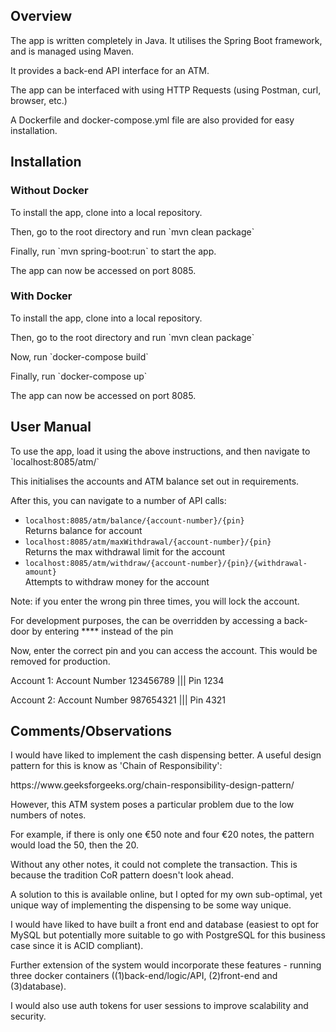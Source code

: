 ## Overview
The app is written completely in Java. It utilises the Spring Boot framework, and is managed using Maven.
<p>It provides a back-end API interface for an ATM.</p>
<p>The app can be interfaced with using HTTP Requests (using Postman, curl, browser, etc.)</p>
<p>A Dockerfile and docker-compose.yml file are also provided for easy installation.</p>

## Installation
### Without Docker
<p>To install the app, clone into a local repository.</p>
Then, go to the root directory and run `mvn clean package`
<p>Finally, run `mvn spring-boot:run` to start the app.</p>
<p>The app can now be accessed on port 8085.</p>

### With Docker
<p>To install the app, clone into a local repository.</p>
<p>Then, go to the root directory and run `mvn clean package`</p>
<p>Now, run `docker-compose build`</p>
<p>Finally, run `docker-compose up`</p>
<p>The app can now be accessed on port 8085.</p>

## User Manual
<p>To use the app, load it using the above instructions, and then navigate to `localhost:8085/atm/`</p>
<p>This initialises the accounts and ATM balance set out in requirements.</p>
<p>After this, you can navigate to a number of API calls:</p>

* `localhost:8085/atm/balance/{account-number}/{pin}` \
Returns balance for account
* `localhost:8085/atm/maxWithdrawal/{account-number}/{pin}` \
Returns the max withdrawal limit for the account
* `localhost:8085/atm/withdraw/{account-number}/{pin}/{withdrawal-amount}` \
Attempts to withdraw money for the account

<p>Note: if you enter the wrong pin three times, you will lock the account.</p>
<p>For development purposes, the can be overridden by accessing a back-door by entering **** instead of the pin</p>
<p>Now, enter the correct pin and you can access the account. This would be removed for production.</p>

<p>Account 1: Account Number 123456789 ||| Pin 1234</p>
<p>Account 2: Account Number 987654321 ||| Pin 4321</p>

## Comments/Observations
<p>I would have liked to implement the cash dispensing better. A useful design pattern for this is know as 'Chain of Responsibility':</p>
<p>https://www.geeksforgeeks.org/chain-responsibility-design-pattern/</p>
<p>However, this ATM system poses a particular problem due to the low numbers of notes.</p>
<p>For example, if there is only one €50 note and four €20 notes, the pattern would load the 50, then the 20.</p>
<p>Without any other notes, it could not complete the transaction. This is because the tradition CoR pattern doesn't look ahead.</p>
<p>A solution to this is available online, but I opted for my own sub-optimal, yet unique way of implementing the dispensing to be some way unique.</p>
<p>I would have liked to have built a front end and database (easiest to opt for MySQL but potentially more suitable to go with PostgreSQL for this business case since it is ACID compliant).</p>
<p>Further extension of the system would incorporate these features - running three docker containers ((1)back-end/logic/API, (2)front-end and (3)database).</p>
<p>I would also use auth tokens for user sessions to improve scalability and security.</p>

